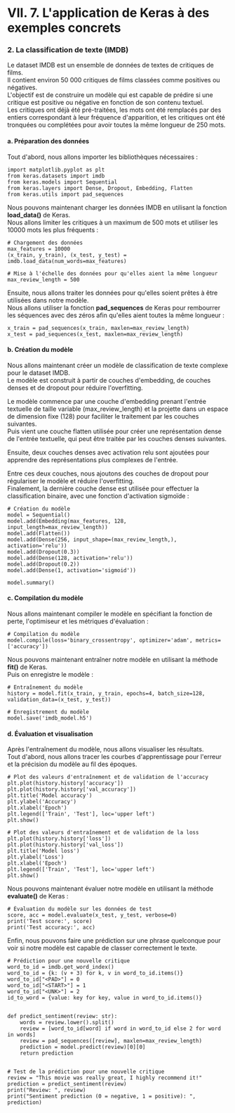 # VII. 7. L'application de Keras à des exemples concrets

### 2. La classification de texte (IMDB)

Le dataset IMDB est un ensemble de données de textes de critiques de films.  
Il contient environ 50 000 critiques de films classées comme positives ou négatives.  
L'objectif est de construire un modèle qui est capable de prédire si une critique est positive ou négative en fonction 
de son contenu textuel.  
Les critiques ont déjà été pré-traitées, les mots ont été remplacés par des entiers correspondant à leur fréquence 
d'apparition, et les critiques ont été tronquées ou complétées pour avoir toutes la même longueur de 250 mots.

#### a. Préparation des données

Tout d'abord, nous allons importer les bibliothèques nécessaires :

````jupyterpython
import matplotlib.pyplot as plt
from keras.datasets import imdb
from keras.models import Sequential
from keras.layers import Dense, Dropout, Embedding, Flatten
from keras.utils import pad_sequences
````

Nous pouvons maintenant charger les données IMDB en utilisant la fonction **load_data()** de Keras.  
Nous allons limiter les critiques à un maximum de 500 mots et utiliser les 10000 mots les plus fréquents :

````jupyterpython
# Chargement des données
max_features = 10000
(x_train, y_train), (x_test, y_test) = imdb.load_data(num_words=max_features)

# Mise à l'échelle des données pour qu'elles aient la même longueur
max_review_length = 500
````

Ensuite, nous allons traiter les données pour qu'elles soient prêtes à être utilisées dans notre modèle.  
Nous allons utiliser la fonction **pad_sequences** de Keras pour rembourrer les séquences avec des zéros afin 
qu'elles aient toutes la même longueur :

````jupyterpython
x_train = pad_sequences(x_train, maxlen=max_review_length)
x_test = pad_sequences(x_test, maxlen=max_review_length)
````

#### b. Création du modèle

Nous allons maintenant créer un modèle de classification de texte complexe pour le dataset IMDB.  
Le modèle est construit à partir de couches d'embedding, de couches denses et de dropout pour réduire l'overfitting.  

Le modèle commence par une couche d'embedding prenant l'entrée textuelle de taille variable (max_review_length) et la 
projette dans un espace de dimension fixe (128) pour faciliter le traitement par les couches suivantes.  
Puis vient une couche flatten utilisée pour créer une représentation dense de l'entrée textuelle, qui peut être traitée 
par les couches denses suivantes.  

Ensuite, deux couches denses avec activation relu sont ajoutées pour apprendre des représentations plus complexes de 
l'entrée.  

Entre ces deux couches, nous ajoutons des couches de dropout pour régulariser le modèle et réduire l'overfitting.  
Finalement, la dernière couche dense est utilisée pour effectuer la classification binaire, avec une fonction 
d'activation sigmoïde :

````jupyterpython
# Création du modèle
model = Sequential()
model.add(Embedding(max_features, 128, input_length=max_review_length))
model.add(Flatten())
model.add(Dense(256, input_shape=(max_review_length,), activation='relu'))
model.add(Dropout(0.3))
model.add(Dense(128, activation='relu'))
model.add(Dropout(0.2))
model.add(Dense(1, activation='sigmoid'))

model.summary()
````

#### c. Compilation du modèle

Nous allons maintenant compiler le modèle en spécifiant la fonction de perte, l'optimiseur et les métriques 
d'évaluation :


````jupyterpython
# Compilation du modèle
model.compile(loss='binary_crossentropy', optimizer='adam', metrics=['accuracy'])
````

Nous pouvons maintenant entraîner notre modèle en utilisant la méthode **fit()** de Keras.  
Puis on enregistre le modèle :

````jupyterpython
# Entraînement du modèle
history = model.fit(x_train, y_train, epochs=4, batch_size=128, validation_data=(x_test, y_test))

# Enregistrement du modèle
model.save('imdb_model.h5')
````

#### d. Évaluation et visualisation

Après l'entraînement du modèle, nous allons visualiser les résultats.  
Tout d'abord, nous allons tracer les courbes d'apprentissage pour l'erreur et la précision du modèle au fil des époques.

````jupyterpython
# Plot des valeurs d'entraînement et de validation de l'accuracy
plt.plot(history.history['accuracy'])
plt.plot(history.history['val_accuracy'])
plt.title('Model accuracy')
plt.ylabel('Accuracy')
plt.xlabel('Epoch')
plt.legend(['Train', 'Test'], loc='upper left')
plt.show()

# Plot des valeurs d'entraînement et de validation de la loss
plt.plot(history.history['loss'])
plt.plot(history.history['val_loss'])
plt.title('Model loss')
plt.ylabel('Loss')
plt.xlabel('Epoch')
plt.legend(['Train', 'Test'], loc='upper left')
plt.show()
````

Nous pouvons maintenant évaluer notre modèle en utilisant la méthode **evaluate()** de Keras :

````jupyterpython
# Évaluation du modèle sur les données de test
score, acc = model.evaluate(x_test, y_test, verbose=0)
print('Test score:', score)
print('Test accuracy:', acc)
````

Enfin, nous pouvons faire une prédiction sur une phrase quelconque pour voir si notre modèle est capable de classer 
correctement le texte.

````jupyterpython
# Prédiction pour une nouvelle critique
word_to_id = imdb.get_word_index()
word_to_id = {k: (v + 3) for k, v in word_to_id.items()}
word_to_id["<PAD>"] = 0
word_to_id["<START>"] = 1
word_to_id["<UNK>"] = 2
id_to_word = {value: key for key, value in word_to_id.items()}


def predict_sentiment(review: str):
    words = review.lower().split()
    review = [word_to_id[word] if word in word_to_id else 2 for word in words]
    review = pad_sequences([review], maxlen=max_review_length)
    prediction = model.predict(review)[0][0]
    return prediction


# Test de la prédiction pour une nouvelle critique
review = "This movie was really great, I highly recommend it!"
prediction = predict_sentiment(review)
print("Review: ", review)
print("Sentiment prediction (0 = negative, 1 = positive): ", prediction)
````
